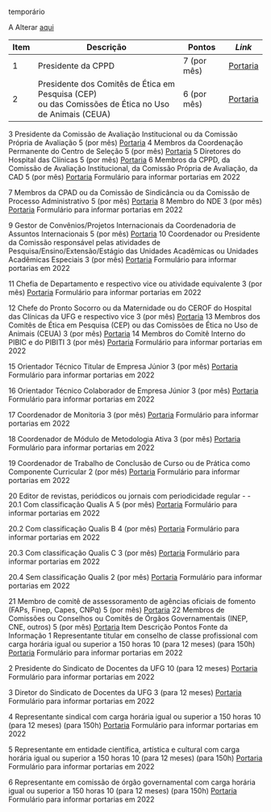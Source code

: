 temporário

A Alterar [aqui](https://docs.google.com/spreadsheets/d/1r7R49SosuoSZuDxSHp_M1s5jyZYC9O7KnHdICywnbtQ/edit?usp=drive_web&ouid=105036038655527034429)


|Item|Descrição|Pontos|**_Link_**|
|-|-|-|-|
|1|Presidente da CPPD|7 (por mês)|[Portaria](./portaria.md)|
|2|Presidente dos Comitês de Ética em Pesquisa (CEP)<br>ou das Comissões de Ética no Uso de Animais (CEUA)|6 (por mês)|[Portaria](./portaria.md)|


3	Presidente da Comissão de Avaliação Institucional ou da Comissão Própria de Avaliação	5
(por mês)	[Portaria](./portaria.md)
4	Membros da Coordenação Permanente do Centro de Seleção	5
(por mês)	[Portaria](./portaria.md)
5	Diretores do Hospital das Clínicas	5
(por mês)	[Portaria](./portaria.md)
6	Membros da CPPD, da Comissão de Avaliação Institucional, da Comissão Própria de Avaliação, da CAD	5
(por mês)	[Portaria](./portaria.md)
Formulário para informar portarias em 2022

7	Membros da CPAD ou da Comissão de Sindicância ou da Comissão de Processo Administrativo	5
(por mês)	[Portaria](./portaria.md)
8	Membro do NDE	3
(por mês)	[Portaria](./portaria.md)
Formulário para informar portarias em 2022

9	Gestor de Convênios/Projetos Internacionais da Coordenadoria de Assuntos Internacionais	5
(por mês)	[Portaria](./portaria.md)
10	Coordenador ou Presidente da Comissão responsável pelas atividades de Pesquisa/Ensino/Extensão/Estágio das Unidades Acadêmicas ou Unidades Acadêmicas Especiais	3
(por mês)	[Portaria](./portaria.md)
Formulário para informar portarias em 2022

11	Chefia de Departamento e respectivo vice ou atividade equivalente	3
(por mês)	[Portaria](./portaria.md)
Formulário para informar portarias em 2022

12	Chefe do Pronto Socorro ou da Maternidade ou do CEROF do Hospital das Clínicas da UFG e respectivo vice	3
(por mês)	[Portaria](./portaria.md)
13	Membros dos Comitês de Ética em Pesquisa (CEP) ou das Comissões de Ética no Uso de Animais (CEUA)	3
(por mês)	[Portaria](./portaria.md)
14	Membros do Comitê Interno do PIBIC e do PIBITI	3
(por mês)	[Portaria](./portaria.md)
Formulário para informar portarias em 2022

15	Orientador Técnico Titular de Empresa Júnior	3
(por mês)	[Portaria](./portaria.md)
Formulário para informar portarias em 2022

16	Orientador Técnico Colaborador de Empresa Júnior	3
(por mês)	[Portaria](./portaria.md)
Formulário para informar portarias em 2022

17	Coordenador de Monitoria	3
(por mês)	[Portaria](./portaria.md)
Formulário para informar portarias em 2022

18	Coordenador de Módulo de Metodologia Ativa	3
(por mês)	[Portaria](./portaria.md)
Formulário para informar portarias em 2022

19	Coordenador de Trabalho de Conclusão de Curso ou de Prática como Componente Curricular	2
(por mês)	[Portaria](./portaria.md)
Formulário para informar portarias em 2022

20	Editor de revistas, periódicos ou jornais com periodicidade regular	-	-
20.1	Com classificação Qualis A	5
(por mês)	[Portaria](./portaria.md)
Formulário para informar portarias em 2022

20.2	Com classificação Qualis B	4
(por mês)	[Portaria](./portaria.md)
Formulário para informar portarias em 2022

20.3	Com classificação Qualis C	3
(por mês)	[Portaria](./portaria.md)
Formulário para informar portarias em 2022

20.4	Sem classificação Qualis	2
(por mês)	[Portaria](./portaria.md)
Formulário para informar portarias em 2022

21	Membro de comitê de assessoramento de agências oficiais de fomento (FAPs, Finep, Capes, CNPq)	5
(por mês)	[Portaria](./portaria.md)
22	Membros de Comissões ou Conselhos ou Comitês de Órgãos Governamentais (INEP, CNE, outros)	5
(por mês)	[Portaria](./portaria.md)
Item	Descrição	Pontos	Fonte da Informação
1	Representante titular em conselho de classe profissional com carga horária igual ou superior a
150 horas	10
(para 12 meses)
(para 150h)	[Portaria](./portaria.md)
Formulário para informar portarias em 2022

2	Presidente do Sindicato de Docentes da UFG	10
(para 12 meses)	[Portaria](./portaria.md)
Formulário para informar portarias em 2022

3	Diretor do Sindicato de Docentes da UFG	3
(para 12 meses)	[Portaria](./portaria.md)
Formulário para informar portarias em 2022

4	Representante sindical com carga horária igual ou superior a 150 horas	10
(para 12 meses)
(para 150h)	[Portaria](./portaria.md)
Formulário para informar portarias em 2022

5	Representante em entidade científica, artística e cultural com carga horária igual ou superior a
150 horas	10
(para 12 meses)
(para 150h)	[Portaria](./portaria.md)
Formulário para informar portarias em 2022

6	Representante em comissão de órgão governamental com carga horária igual ou superior a 150 horas	10
(para 12 meses)
(para 150h)	[Portaria](./portaria.md)
Formulário para informar portarias em 2022


